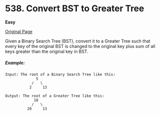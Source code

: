 # 538. Convert BST to Greater Tree

**Easy**

[Original Page](https://leetcode.com/problems/convert-bst-to-greater-tree/)

Given a Binary Search Tree (BST), convert it to a Greater Tree such that every key of the original BST is changed to the original key plus sum of all keys greater than the original key in BST.

##### Example:
```
Input: The root of a Binary Search Tree like this:
              5
            /   \
           2     13

Output: The root of a Greater Tree like this:
             18
            /   \
          20     13
```
